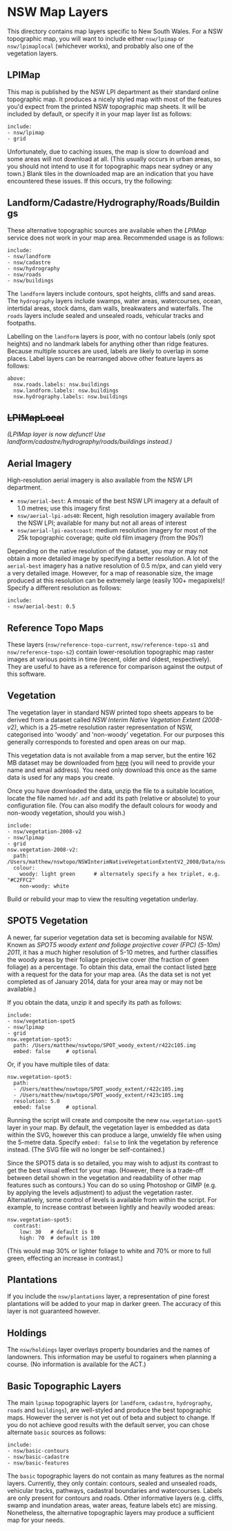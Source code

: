 NSW Map Layers
==============

This directory contains map layers specific to New South Wales. For a NSW topographic map, you will want to include either `nsw/lpimap` or `nsw/lpimaplocal` (whichever works), and probably also one of the vegetation layers.

## LPIMap

This map is published by the NSW LPI department as their standard online topographic map. It produces a nicely styled map with most of the features you'd expect from the printed NSW topographic map sheets. It will be included by default, or specify it in your map layer list as follows:

    include:
    - nsw/lpimap
    - grid

Unfortunately, due to caching issues, the map is slow to download and some areas will not download at all. (This usually occurs in urban areas, so you should not intend to use it for topographic maps near sydney or any town.) Blank tiles in the downloaded map are an indication that you have encountered these issues. If this occurs, try the following:

## Landform/Cadastre/Hydrography/Roads/Buildings

These alternative topographic sources are available when the *LPIMap* service does not work in your map area. Recommended usage is as follows:

    include:
    - nsw/landform
    - nsw/cadastre
    - nsw/hydrography
    - nsw/roads
    - nsw/buildings

The `landform` layers include contours, spot heights, cliffs and sand areas. The `hydrography` layers include swamps, water areas, watercourses, ocean, intertidal areas, stock dams, dam walls, breakwaters and waterfalls. The `roads` layers include sealed and unsealed roads, vehicular tracks and footpaths.

Labelling on the `landform` layers is poor, with no contour labels (only spot heights) and no landmark labels for anything other than ridge features. Because multiple sources are used, labels are likely to overlap in some places. Label layers can be rearranged above other feature layers as follows:

    above:
      nsw.roads.labels: nsw.buildings
      nsw.landform.labels: nsw.buildings
      nsw.hydrography.labels: nsw.buildings

## <s>LPIMapLocal</s>

*(LPIMap layer is now defunct! Use landform/cadastre/hydrography/roads/buildings instead.)*

## Aerial Imagery

High-resolution aerial imagery is also available from the NSW LPI department.

* `nsw/aerial-best`: A mosaic of the best NSW LPI imagery at a default of 1.0 metres; use this imagery first
* `nsw/aerial-lpi-ads40`: Recent, high resolution imagery available from the NSW LPI; available for many but not all areas of interest 
* `nsw/aerial-lpi-eastcoast`: medium resolution imagery for most of the 25k topographic coverage; quite old film imagery (from the 90s?)

Depending on the native resolution of the dataset, you may or may not obtain a more detailed image by specifying a better resolution. A lot of the `aerial-best` imagery has a native resolution of 0.5 m/px, and can yield very a very detailed image. However, for a map of reasonable size, the image produced at this resolution can be extremely large (easily 100+ megapixels)! Specify a different resolution as follows:

    include:
    - nsw/aerial-best: 0.5

## Reference Topo Maps

These layers (`nsw/reference-topo-current`, `nsw/reference-topo-s1` and `nsw/reference-topo-s2`) contain lower-resolution topographic map raster images at various points in time (recent, older and oldest, respectively). They are useful to have as a reference for comparison against the output of this software.

## Vegetation

The vegetation layer in standard NSW printed topo sheets appears to be derived from a dataset called *NSW Interim Native Vegetation Extent (2008-v2)*, which is a 25-metre resolution raster representation of NSW, categorised into 'woody' and 'non-woody' vegetation. For our purposes this generally corresponds to forested and open areas on our map.

This vegetation data is not available from a map server, but the entire 162 MB dataset may be downloaded from [here](http://mapdata.environment.nsw.gov.au/geonetwork/srv/en/metadata.show?id=246) (you will need to provide your name and email address). You need only download this once as the same data is used for any maps you create.

Once you have downloaded the data, unzip the file to a suitable location, locate the file named `hdr.adf` and add its path (relative or absolute) to your configuration file. (You can also modify the default colours for woody and non-woody vegetation, should you wish.)

    include:
    - nsw/vegetation-2008-v2
    - nsw/lpimap
    - grid
    nsw.vegetation-2008-v2:
      path: /Users/matthew/nswtopo/NSWInterimNativeVegetationExtentV2_2008/Data/nswintext08/hdr.adf
      colour:
        woody: light green      # alternately specify a hex triplet, e.g. "#C2FFC2"
        non-woody: white

Build or rebuild your map to view the resulting vegetation underlay.

## SPOT5 Vegetation

A newer, far superior vegetation data set is becoming available for NSW. Known as *SPOT5 woody extent and foliage projective cover (FPC) (5-10m) 2011*, it has a much higher resolution of 5-10 metres, and further classifies the woody areas by their foliage projective cover (the fraction of green foliage) as a percentage. To obtain this data, email the contact listed [here](https://sdi.nsw.gov.au/catalog/search/resource/details.page?uuid=%7BA9A65A5C-D3F2-4879-8994-6FF855201E30%7D) with a request for the data for your map area. (As the data set is not yet completed as of January 2014, data for your area may or may not be available.)

If you obtain the data, unzip it and specify its path as follows:

    include:
    - nsw/vegetation-spot5
    - nsw/lpimap
    - grid
    nsw.vegetation-spot5:
      path: /Users/matthew/nswtopo/SPOT_woody_extent/r422c105.img
      embed: false     # optional

Or, if you have multiple tiles of data:

    nsw.vegetation-spot5:
      path:
      - /Users/matthew/nswtopo/SPOT_woody_extent/r422c105.img
      - /Users/matthew/nswtopo/SPOT_woody_extent/r423c105.img
      resolution: 5.0
      embed: false     # optional

Running the script will create and composite the new `nsw.vegetation-spot5` layer in your map. By default, the vegetation layer is embedded as data within the SVG, however this can produce a large, unwieldy file when using the 5-metre data. Specify `embed: false` to link the vegetation by reference instead. (The SVG file will no longer be self-contained.)

Since the SPOT5 data is so detailed, you may wish to adjust its contrast to get the best visual effect for your map. (However, there is a trade-off between detail shown in the vegetation and readability of other map features such as contours.) You can do so using Photoshop or GIMP (e.g. by applying the levels adjustment) to adjust the vegetation raster. Alternatively, some control of levels is available from within the script. For example, to increase contrast between lightly and heavily wooded areas:

    nsw.vegetation-spot5:
      contrast:
        low: 30   # default is 0
        high: 70  # default is 100

(This would map 30% or lighter foliage to white and 70% or more to full green, effecting an increase in contrast.)

## Plantations

If you include the `nsw/plantations` layer, a representation of pine forest plantations will be added to your map in darker green. The accuracy of this layer is not guaranteed however.

## Holdings

The `nsw/holdings` layer overlays property boundaries and the names of landowners. This information may be useful to rogainers when planning a course. (No information is available for the ACT.)

## Basic Topographic Layers

The main `lpimap` topographic layers (or `landform`, `cadastre`, `hydrography`, `roads` and `buildings`), are well-styled and produce the best topographic maps. However the server is not yet out of beta and subject to change. If you do not achieve good results with the default server, you can chose alternate `basic` sources as follows:

    include:
    - nsw/basic-contours
    - nsw/basic-cadastre
    - nsw/basic-features

The `basic` topographic layers do not contain as many features as the normal layers. Currently, they only contain: contours, sealed and unsealed roads, vehicular tracks, pathways, cadastral boundaries and watercourses. Labels are only present for contours and roads. Other informative layers (e.g. cliffs, swamp and inundation areas, water areas, feature labels etc) are missing. Nonetheless, the alternative topographic layers may produce a sufficient map for your needs.
